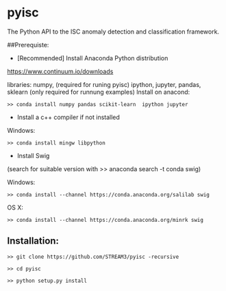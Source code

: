 # pyisc

The Python API to the ISC anomaly detection and classification framework.

##Prerequiste:

- [Recommended] Install Anaconda Python distribution 

https://www.continuum.io/downloads

libraries: numpy, (required for runing pyisc)
           ipython, jupyter, pandas, sklearn (only required for runnung examples)
Install on anacond: 

`>> conda install numpy pandas scikit-learn  ipython jupyter`

- Install a c++ compiler if not installed

Windows:

`>> conda install mingw libpython`

- Install Swig

(search for suitable version with >> anaconda search -t conda swig)

Windows:

`>> conda install --channel https://conda.anaconda.org/salilab swig`

OS X:

`>> conda install --channel https://conda.anaconda.org/minrk swig`


## Installation:

`>> git clone https://github.com/STREAM3/pyisc -recursive`

`>> cd pyisc`

`>> python setup.py install`


